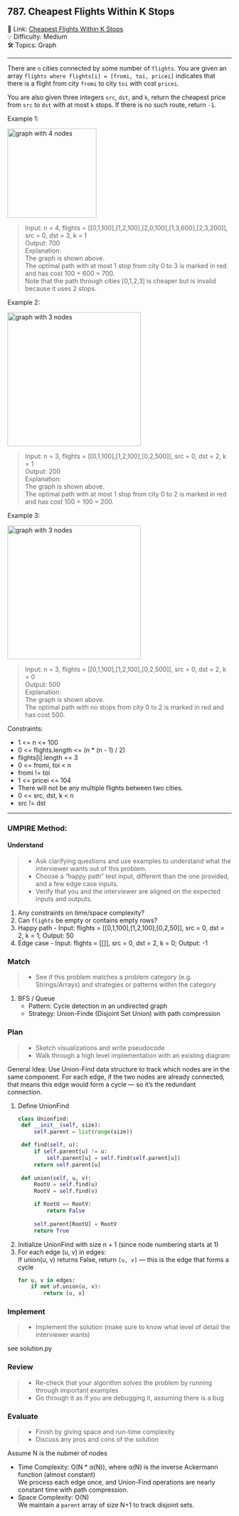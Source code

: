 ## 787. Cheapest Flights Within K Stops
🔗 Link: [Cheapest Flights Within K Stops](https://leetcode.com/problems/cheapest-flights-within-k-stops/description/)<br>
💡 Difficulty: Medium<br>
🛠️ Topics: Graph<br>

<hr>

There are `n` cities connected by some number of `flights`. You are given an array `flights where flights[i] = [fromi, toi, pricei]` indicates that there is a flight from city `fromi` to city `toi` with cost `pricei`.<br>

You are also given three integers `src`, `dst`, and `k`, return the cheapest price from `src` to `dst` with at most `k` stops. If there is no such route, return `-1`.<br>



Example 1:<br>


<img src="https://github.com/user-attachments/assets/e3c5e7cc-e1c8-41ae-8ddb-1211dd1d1d87" alt="graph with 4 nodes" width="200" />

>Input: n = 4, flights = [[0,1,100],[1,2,100],[2,0,100],[1,3,600],[2,3,200]], src = 0, dst = 3, k = 1<br>
Output: 700<br>
Explanation:<br>
The graph is shown above.<br>
The optimal path with at most 1 stop from city 0 to 3 is marked in red and has cost 100 + 600 = 700.<br>
Note that the path through cities [0,1,2,3] is cheaper but is invalid because it uses 2 stops.<br>


Example 2:<br>

<img src="https://github.com/user-attachments/assets/e38a3e5d-fa19-4f2c-b1a3-5126597ba5ed" alt="graph with 3 nodes" width="300"/>

>Input: n = 3, flights = [[0,1,100],[1,2,100],[0,2,500]], src = 0, dst = 2, k = 1<br>
Output: 200<br>
Explanation:<br>
The graph is shown above.<br>
The optimal path with at most 1 stop from city 0 to 2 is marked in red and has cost 100 + 100 = 200.<br>

Example 3:<br>

<img src="https://github.com/user-attachments/assets/5cedf941-acd2-42bc-a798-c07ed13f986d" alt="graph with 3 nodes" width="300"/>

>Input: n = 3, flights = [[0,1,100],[1,2,100],[0,2,500]], src = 0, dst = 2, k = 0<br>
Output: 500<br>
Explanation:<br>
The graph is shown above.<br>
The optimal path with no stops from city 0 to 2 is marked in red and has cost 500.<br>


Constraints:<br>

- 1 <= n <= 100
- 0 <= flights.length <= (n * (n - 1) / 2)
- flights[i].length == 3
- 0 <= fromi, toi < n
- fromi != toi
- 1 <= pricei <= 104
- There will not be any multiple flights between two cities.
- 0 <= src, dst, k < n
- src != dst

<hr>

### UMPIRE Method:
#### Understand

> - Ask clarifying questions and use examples to understand what the interviewer wants out of this problem.
> - Choose a “happy path” test input, different than the one provided, and a few edge case inputs. 
> - Verify that you and the interviewer are aligned on the expected inputs and outputs.
1. Any constraints on time/space complexity?<br>
2. Can `flights` be empty or contains empty rows? <br>
3. Happy path - Input: flights = [[0,1,100],[1,2,100],[0,2,50]], src = 0, dst = 2, k = 1; Output: 50
6. Edge case - Input: flights = [[]], src = 0, dst = 2, k = 0; Output: -1
   
### Match
> - See if this problem matches a problem category (e.g. Strings/Arrays) and strategies or patterns within the category
1. BFS / Queue
   - Pattern: Cycle detection in an undirected graph
   - Strategy: Union-Finde (Disjoint Set Union) with path compression
   
### Plan
> - Sketch visualizations and write pseudocode
> - Walk through a high level implementation with an existing diagram

General Idea: Use Union-Find data structure to track which nodes are in the same component. For each edge, if the two nodes are already connected, that means this edge would form a cycle — so it’s the redundant connection.<br>

1) Define UnionFind
   ```python
   class Unionfind:
    def __init__(self, size):
        self.parent = list(range(size))

    def find(self, u):
        if self.parent[u] != u:
            self.parent[u] = self.find(self.parent[u])
        return self.parent[u]
    
    def union(self, u, v):
        RootU = self.find(u)
        RootV = self.find(v)

        if RootU == RootV:
            return False
        
        self.parent[RootU] = RootV
        return True
   ```
2) Initialize UnionFind with size n + 1 (since node numbering starts at 1)
3) For each edge (u, v) in edges:<br>
   If union(u, v) returns False, return `[u, v]` — this is the edge that forms a cycle
   ```python
   for u, v in edges:
       if not uf.union(u, v):
           return [u, v]

### Implement
> - Implement the solution (make sure to know what level of detail the interviewer wants)

see solution.py

### Review
> - Re-check that your algorithm solves the problem by running through important examples
> - Go through it as if you are debugging it, assuming there is a bug
### Evaluate
> - Finish by giving space and run-time complexity
> - Discuss any pros and cons of the solution

Assume N is the nubmer of nodes

- Time Complexity: O(N * α(N)), where α(N) is the inverse Ackermann function (almost constant)<br>
  We process each edge once, and Union-Find operations are nearly constant time with path compression. <br>
- Space Complexity: O(N)<br>
  We maintain a `parent` array of size N+1 to track disjoint sets.<br>
